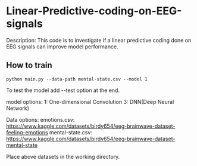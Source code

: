 # Linear-Predictive-coding-on-EEG-signals

Description: This code is to investigate if a linear predictive coding done on EEG signals can improve model performance.

<h2>How to train</h2>

```
python main.py --data-path mental-state.csv --model 1
```

To test the model add --test option at the end.

model options: 
  1: One-dimensional Convolution
  3: DNN(Deep Neural Network)
  

Data options: 
  emotions.csv: https://www.kaggle.com/datasets/birdy654/eeg-brainwave-dataset-feeling-emotions
  mental-state.csv: https://www.kaggle.com/datasets/birdy654/eeg-brainwave-dataset-mental-state
  
Place above datasets in the working directory.
  
  
